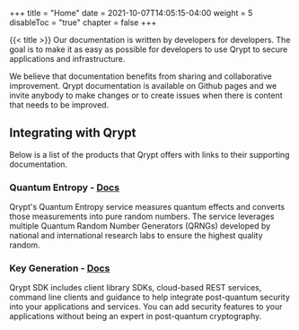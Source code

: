 +++
title = "Home"
date = 2021-10-07T14:05:15-04:00
weight = 5
disableToc = "true"
chapter = false
+++

{{< title >}}
Our documentation is written by developers for developers. The goal is to make it as easy as possible for developers to use Qrypt to secure applications and infrastructure.

We believe that documentation benefits from sharing and collaborative improvement. Qrypt documentation is available on Github pages and we invite anybody to make changes or to create issues when there is content that needs to be improved.
## Integrating with Qrypt
Below is a list of the products that Qrypt offers with links to their supporting documentation.

### Quantum Entropy - [Docs](/eaas/)

Qrypt's Quantum Entropy service measures quantum effects and converts those measurements into pure random numbers. The service leverages multiple Quantum Random Number Generators (QRNGs) developed by national and international research labs to ensure the highest quality random.

### Key Generation - [Docs](sdk/)
Qrypt SDK includes client library SDKs, cloud-based REST services, command line clients and guidance to help integrate post-quantum security into your applications and services. You can add security features to your applications without being an expert in post-quantum cryptography. 

